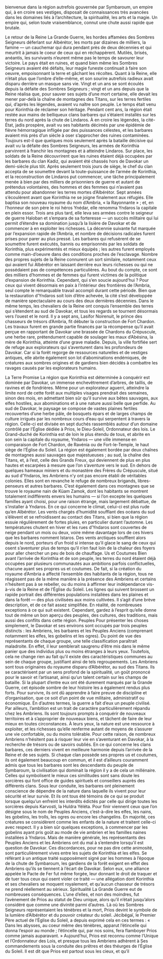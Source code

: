 bienvenue dans la région autrefois gouvernée par Symbaroum, un
empire qui, à en croire ses vestiges, disposait de connaissances très avancées dans les
domaines liés à l’architecture, la spiritualité, les arts et la magie. Un empire qui, selon
toute vraisemblance, connut une chute aussi rapide que brutale.

Le retour de la Reine
La Grande Guerre, les hordes affamées des Sombres
Seigneurs déferlant sur Albérétor, les morts par
dizaines de milliers, la famine — un cauchemar qui
dura pendant près de deux décennies et qui meurtrit
à jamais le coeur de ceux qui en réchappèrent.
Mutilés, brisés, anéantis, les survivants n’eurent
même pas le temps de savourer leur victoire. Le pays
était en ruines, et quand bien même les Sombres
Seigneurs avaient été défaits, leur magie funeste
continuait à faire son oeuvre, empoisonnant la terre
et gâchant les récoltes. Quant à la Reine, elle n’était
plus que l’ombre d’elle-même, et son sourire autrefois
radieux avait disparu derrière un masque sans vie.
Vingt et un ans se sont écoulés depuis la défaite
des Sombres Seigneurs ; vingt et un ans depuis que
la Reine réalisa que, pour sauver ses sujets d’une
mort certaine, elle devait les mener par-delà la
chaîne de montagnes des Titans, sur les terres
fertiles qui, d’après les légendes, avaient vu naître
son peuple. Le temps était venu pour Korinthia de
réclamer son héritage.
Pendant cent ans, la région était restée aux mains
de belliqueux clans barbares qui s’étaient installés
sur les terres du nord après la chute de Lindaros. À
en croire les légendes, la cité-État, jadis prospère,
avait vu ses habitants décimés par une épidémie
de fièvre hémorragique infligée par des puissances
célestes, et les barbares avaient mis près d’un siècle
à oser s’approcher des ruines contaminées.
Toujours est-il que quelques mois seulement
après la bataille décisive qui avait vu la défaite
des Sombres Seigneurs, les armées de Korinthia
parvinrent à franchir les montagnes et à atteindre
Lindaros. Sur place, les soldats de la Reine découvrirent
que les ruines étaient déjà occupées par
les barbares du clan Kadiz, qui avaient été chassés
hors de Davokar un demi-siècle plus tôt. Après
seulement trois jours de siège, le chef du clan
accepta de se soumettre devant la toute-puissance
de l’armée de Korinthia, et la reconstruction de
Lindaros put commencer, une tâche principalement
menée à bien par des milliers de prisonniers
de guerre et autant de prétendus volontaires, des
hommes et des femmes qui n’avaient pas attendu
pour abandonner les terres mortes d’Albérétor.
Sept années s’écoulèrent avant que Korinthia
ne se joigne finalement aux réfugiés. Elle baptisa
son nouveau royaume du nom d’Ambria, « la
Rayonnante » ; et, en l’honneur de son père le roi
héros Ynédar, elle renomma Yndaros la capitale en
plein essor. Trois ans plus tard, elle leva ses armées
contre le seigneur de guerre Haloban et s’empara de
sa forteresse — un succès militaire qui lui permit
d’étendre sa domination jusqu’à la lisière de Davokar
et de commencer à en exploiter les richesses.
La décennie suivante fut marquée par l’expansion
rapide de l’Ambria, et nombre de décisions radicales furent prises pour parer au plus pressé.
Les barbares qui refusèrent de se soumettre furent
exécutés, bannis ou emprisonnés par les soldats de
Korinthia, plus expérimentés et mieux équipés ; les
autres furent employés comme main-d’oeuvre dans
des conditions proches de l’esclavage. Nombre des
propres sujets de la Reine connurent un sort similaire,
notamment ceux qui avaient fui Albérétor
en laissant derrière eux leurs richesses ou qui ne
possédaient pas de compétences particulières. Au
bout du compte, ce sont des milliers d’hommes
et de femmes qui furent victimes de la politique
d’expansion de Korinthia. Cependant, qui s’en
soucie aujourd’hui ?
Pour ceux qui vivent désormais en paix à l’intérieur
des frontières de l’Ambria, seul compte le
remarquable travail accompli durant cette période.
Bien que la restauration d’Yndaros soit loin d’être
achevée, la cité s’est développée de manière spectaculaire
au cours des deux dernières décennies.
Dans le même temps, les chevaliers de la Reine
ont conquis l’ensemble des terres qui s’étendent
au sud de Davokar, et tous les regards se tournent
désormais vers l’ouest et le nord.
Il y a sept ans, Lasifor Noirenuit, le prince
des chasseurs de trésors d’Ambria, fit débuter la
construction de Fort Chardon. Les travaux furent
en grande partie financés par la récompense
qu’il avait perçue en rapportant de Davokar une
brassée de Chardons du Crépuscule, une herbe
rare, prétendument capable de soulager les maux
d’Abésina, la mère de Korinthia, atteinte d’une
grave maladie. Depuis, la ville fortifiée sert de
refuge aux explorateurs qui s’aventurent dans
les profondeurs de Davokar. Car si la forêt regorge
de ressources naturelles et de vestiges antiques,
elle abrite également son lot d’abominations
endémiques, de créatures aux sombres origines
et de gardiens bien décidés à combattre les ravages
causés par les explorateurs humains.

La Terre Promise
La région que Korinthia est déterminée à
conquérir est dominée par Davokar, un immense
enchevêtrement d’arbres, de taillis, de ravines et
de fondrières. Même pour un explorateur aguerri,
atteindre la limite nord de cette forêt aux multiples
visages prendrait des semaines, sinon des mois,
en admettant bien sûr qu’il survive aux bêtes
sauvages, aux elfes hostiles, aux abominations et
à une nature aussi belle que perfide.
Au sud de Davokar, le paysage se compose de
vastes plaines fertiles recouvertes d’une herbe
pâle, de bosquets épars et de larges champs de
culture irrigués par les nombreux cours d’eau qui
serpentent à travers la région. Celle-ci est divisée
en sept duchés rassemblés autour d’un domaine
contrôlé par l’Église dédiée à Prios, le Dieu-Soleil,
Ordonnateur des lois. Le Grand-duché de Korinthia
est de loin le plus étendu de tous, et abrite en son
sein la capitale du royaume, Yndaros — une ville
immense en comparaison de Fort Chardon, de
Ravénia ou de Fort-le-Temple, le haut siège de
l’Église du Soleil.
La région est également bordée par deux chaînes
de montagnes aussi sauvages que majestueuses ;
au sud, la chaîne des Titans, et, à l’est, celle des
Grands Freux, qui deviennent de plus en plus hautes
et escarpées à mesure que l’on s’aventure vers le
sud. En dehors de quelques hameaux miniers et du
monastère des Frères du Crépuscule, situé au sud
d’Yndaros, les Ambriens n’y ont pas encore établi de
véritables colonies. Elles sont en revanche le refuge
de nombreux brigands, libres-penseurs et autres
barbares. C’est également dans ces montagnes que
se trouve le royaume nain de Küam Zamok, dont
les habitants se montrent totalement indifférents
envers les humains — si l’on excepte les quelques
familles ayant choisi, pour une raison étrange, mais
largement débattue, de s’installer à Yndaros.
En ce qui concerne le climat, celui-ci est plus rude
qu’en Albérétor. Les vents chargés d’humidité soufflant
des océans du sud s’élèvent et se refroidissent
au contact des Titans, si bien que la région essuie
régulièrement de fortes pluies, en particulier durant
l’automne. Les températures chutent en hiver et les
rues d’Yndaros sont couvertes de neige pendant un
mois ou deux, voire même davantage lors de ces hivers
que les barbares nomment Istaros. Des vents arctiques
soufflent alors depuis le nord, porteurs d’un froid si
intense qu’il glace le sang de ceux qui osent s’aventurer
plus de temps qu’il n’en faut loin de la chaleur des
foyers pour aller chercher un peu de bois de chauffage.
Us et Coutumes
Bien avant l’arrivée de Korinthia et de son
peuple, les terres du nord étaient déjà occupées
par plusieurs communautés aux ambitions parfois
conflictuelles, chacune ayant ses propres us et coutumes.
De fait, si la création du royaume d’Ambria
a affecté l’ensemble des habitants de la région,
tous ne réagissent pas de la même manière à la
présence des Ambriens et certains n’hésitent pas
à se rebeller, ou du moins à affirmer leur indépendance
vis-à-vis de la Reine et de l’Église du Soleil.
Les lignes qui suivent brossent un rapide portrait
des différentes populations installées dans les
plaines et dans la forêt — des plus civilisées aux
moins cultivées. Il s’agit d’une brève description, et
de ce fait assez simplifiée. En réalité, de nombreuses
exceptions à ce qui suit existent. Cependant, gardez
à l’esprit qu’elle donne tout de même un bon aperçu
des peuples, des cultures, des traditions, mais aussi
des conflits dans cette région.
Peuples
Pour présenter les choses simplement, le Davokar
et ses environs sont occupés par trois peuples distincts
: les Ambriens, les barbares et les Peuples
Anciens (comprenant notamment les elfes, les
gobelins et les ogres). Du point de vue des représentants
de chaque groupe, une telle classification
paraîtrait maladroite. En effet, il leur semblerait
saugrenu d’être mis dans le même panier que des
individus plus ou moins étranges à leurs yeux.
Toutefois, cela ne change rien au fait qu’il existe
des caractéristiques communes au sein de chaque
groupe, justifiant ainsi de tels regroupements.
Les Ambriens sont tous originaires du royaume disparu
d’Albérétor, au sud des Titans. Ils se caractérisent
par un sens profond de la spiritualité, un goût prononcé
pour le savoir et l’artisanat, ainsi qu’un talent certain sur
les champs de bataille. Si la plupart d’entre eux ont été
durement marqués par la Grande Guerre, cet épisode
sombre de leur histoire les a également rendus plus
forts. Pour survivre, ils ont dû apprendre à faire preuve
de discipline et d’organisation, que ce soit d’un point de
vue militaire, administratif ou économique. En d’autres
termes, la guerre a fait d’eux un peuple civilisé.
Par ailleurs, l’ambition est un trait de caractère
particulièrement répandu chez les Ambriens. Ils
sont toujours prompts à conquérir de nouveaux territoires
et à s’approprier de nouveaux biens, et tâchent
de faire de leur mieux en toutes circonstances. À
leurs yeux, la nature est une ressource à exploiter,
et les richesses qu’elle renferme autant de moyens de
s’assurer une vie confortable, ou du moins tolérable.
Pour cette raison, de nombreux Ambriens n’hésitent
pas à risquer leur vie en s’aventurant en Davokar, à
la recherche de trésors ou de savoirs oubliés.
En ce qui concerne les clans barbares, ces derniers
vivent en meilleure harmonie depuis l’arrivée de la Reine et de ses sujets. Si chaque clan possède ses
propres us et coutumes, ils ont également beaucoup
en commun, et il est d’ailleurs couramment admis
que tous les barbares sont les descendants du peuple
de Symbaroum, la civilisation qui dominait la région
il y a de cela un millénaire. Celles qui symbolisent le
mieux ces similitudes sont sans doute les sorcières
qui font office de guides spirituels et conseillers
auprès des différents clans. Sous leur conduite, les
barbares ont pleinement conscience de dépendre de
la nature dans laquelle ils vivent pour leur sécurité
et leur survie. Et ils ont tous été témoins de ce qui
se produit lorsque quelqu’un enfreint les interdits
édictés par celle qui dirige toutes les sorcières depuis
Karvosti, la Huldra Yéléta.
Pour finir viennent ceux que l’on désigne sous
le nom de Peuples Anciens, c’est-à-dire les elfes,
les nains, les gobelins, les trolls, les ogres ou
encore les changelins. En majorité, ces créatures
se considèrent comme les enfants de la nature et
traitent celle-ci avec respect. Il y a bien sûr quelques
exceptions, à commencer par les gobelins ayant pris
goût au mode de vie ambrien et les familles naines
installées à Yndaros. Mais de manière générale, les
représentants des Peuples Anciens et les Ambriens
ont du mal à s’entendre lorsqu’il est question de
Davokar.
Ces discordances, pour ne pas dire cette animosité,
sont particulièrement vives entre les sujets
de Korinthia et les elfes. Se référant à un antique
traité supposément signé par les hommes à l’époque
de la chute de Symbaroum, les gardiens de la forêt
exigent en effet des Ambriens qu’ils se tiennent à
l’écart de Davokar. Selon eux, une alliance appelée
le Pacte de Fer fut même forgée, leur donnant le
droit de traquer et de tuer tous ceux qui osent violer
ce traité — une allégation dont Korinthia et ses
chevaliers se moquent royalement, et qu’aucun
chasseur de trésors ne prend réellement au sérieux.
Spiritualité
La Grande Guerre eut de nombreuses conséquences.
L’une d’elles, et non des moindres, fut l’avènement
de Prios au statut de Dieu unique, alors qu’il n’était
jusqu’alors considéré que comme une divinité parmi
d’autres. Là où les Sombres Seigneurs représentaient
les ténèbres et la mort, Prios devint le symbole de la
lumière d’Albérétor et du pouvoir créateur du soleil.
Jécibégaï, le Premier Père actuel de l’Église du Soleil, a
depuis exprimé cela en ces termes : « Dans les abysses,
au coeur même des ténèbres, apparut l’étincelle qui
donna l’espoir au monde ; l’étincelle qui, par nos soins,
fera flamboyer Prios comme jamais auparavant. »
Aujourd’hui, Prios est reconnu comme l’Unique et
l’Ordonnateur des Lois, et presque tous les Ambriens
adhèrent à Ses commandements sous la conduite
des prêtres et des théurges de l’Église du Soleil. Il
est dit que Prios est partout sous les cieux, et qu’il